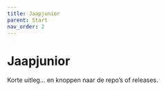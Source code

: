 ```yaml
---
title: Jaapjunior
parent: Start
nav_order: 2
---
```


# Jaapjunior 
Korte uitleg… en knoppen naar de repo’s of releases.
